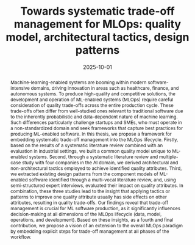 ---
title: 'Towards systematic trade-off management for MLOps: quality model, architectural tactics, design patterns'

# Authors
# If you created a profile for a user (e.g. the default `admin` user), write the username (folder name) here
# and it will be replaced with their full name and linked to their profile.
authors:
  - admin


date: '2025-10-01'
doi: 'https://hdl.handle.net/2077/89744'

# Schedule page publish date (NOT publication's date).
publishDate: '2022-07-01T00:00:00Z'

# Publication type.
# Accepts a single type but formatted as a YAML list (for Hugo requirements).
# Enter a publication type from the CSL standard.
publication_types: ['thesis']

# Publication name and optional abbreviated publication name.
publication: In the *Licentiate Theses of the University of Gothenburg*
publication_short: ‎ *Licentiate Thesis*

abstract: Machine-learning-enabled systems are booming within modern software-intensive domains, driving innovation in areas such as healthcare, finance, and autonomous systems. To produce high-quality and competitive solutions, the development and operation of ML-enabled systems (MLOps) require careful consideration of quality trade-offs across the entire production cycle. These trade-offs often differ from well-studied ones relevant to traditional software due to the inherently probabilistic and data-dependent nature of machine learning. Such differences particularly challenge startups and SMEs, who must operate in a non-standardized domain and seek frameworks that capture best practices for producing ML-enabled software. In this thesis, we propose a framework for embedding systematic trade-off management into the MLOps lifecycle. Firstly, based on the results of a systematic literature review combined with an evaluation in industrial settings, we built a common quality model unique to ML-enabled systems. Second, through a systematic literature review and multiple-case study with four companies in the AI domain, we derived architectural and non-architectural tactics employed to achieve identified quality attributes. Third, we extracted existing design patterns from the component models of ML-enabled software identified through a multi-vocal literature review, and, using semi-structured expert interviews, evaluated their impact on quality attributes. In combination, these three studies lead to the insight that applying tactics or patterns to improve one quality attribute usually has side effects on other attributes, resulting in quality trade-offs. Our findings reveal that trade-off management is crucial for ML software production, as it significantly influences decision-making at all dimensions of the MLOps lifecycle (data, model, operations, and development). Based on these insights, as a fourth and final contribution, we propose a vision of an extension to the overall MLOps paradigm by embedding explicit steps for trade-off management at all phases of the workflow.

tags: []

# Display this page in the Featured widget?
featured: false

# Custom links (uncomment lines below)
# links:
# - name: Custom Link
#   url: http://example.org

url_pdf: 'https://gupea.ub.gu.se/bitstream/handle/2077/89744/V.%20Indykov%20final%20final%20thesis.pdf'

# Featured image
# To use, add an image named `featured.jpg/png` to your page's folder.
image:
  caption: 'Image credit: [**Unsplash**](https://unsplash.com/photos/pLCdAaMFLTE)'
  focal_point: ''
  preview_only: false

# Associated Projects (optional).
#   Associate this publication with one or more of your projects.
#   Simply enter your project's folder or file name without extension.
#   E.g. `internal-project` references `content/project/internal-project/index.md`.
#   Otherwise, set `projects: []`.
projects: []

# Slides (optional).
#   Associate this publication with Markdown slides.
#   Simply enter your slide deck's filename without extension.
#   E.g. `slides: "example"` references `content/slides/example/index.md`.
#   Otherwise, set `slides: ""`.
slides: ""
---